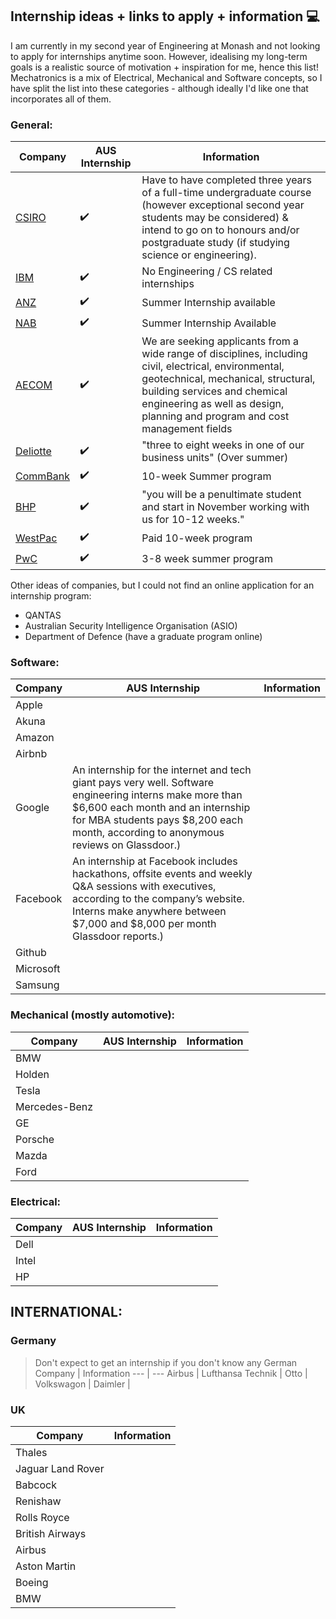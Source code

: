 ## Internship ideas + links to apply + information 💻
I am currently in my second year of Engineering at Monash and not looking to apply for internships anytime soon. 
However, idealising my long-term goals is a realistic source of motivation + inspiration for me, hence this list!
Mechatronics is a mix of Electrical, Mechanical and Software concepts, so I have split the list into these categories - although ideally I'd like one that incorporates all of them. 

### General:
Company | AUS Internship | Information
--- | --- | ---
[CSIRO](https://www.csiro.au/en/Careers/Studentships/Vacation-scholarships) | ✔️ | Have to have completed three years of a full-time undergraduate course (however exceptional second year students may be considered) & intend to go on to honours and/or postgraduate study (if studying science or engineering).
[IBM](https://www.ibm.com/au-en/employment/internship.html) | ✔️ | No Engineering / CS related internships
[ANZ](https://www.anz.com.au/careers/programs/summer-intern/) | ✔️ | Summer Internship available
[NAB](https://www.nab.com.au/about-us/careers/graduate-careers/nab-summer-intern-program) | ✔️ | Summer Internship Available
[AECOM](https://www.aecom.com/australia-new-zealand-graduate-careers/undergraduate/) | ✔️ | We are seeking applicants from a wide range of disciplines, including civil, electrical, environmental, geotechnical, mechanical, structural, building services and chemical engineering as well as design, planning and program and cost management fields
[Deliotte](https://www2.deloitte.com/au/en/pages/careers/articles/summer-vacation-program-careers.html) | ✔️ | "three to eight weeks in one of our business units" (Over summer)
[CommBank](https://www.commbank.com.au/about-us/careers/graduate-recruitment-program.html) | ✔️ | 10-week Summer program
[BHP](https://www.bhp.com/our-approach/work-with-us/graduate-and-student-programs/australia) | ✔️ | "you will be a penultimate student and start in November working with us for 10-12 weeks."
[WestPac](https://graduates.westpacgroup.com.au/internship) | ✔️ | Paid 10-week program
[PwC](https://www.pwc.com.au/careers/student-careers/vacation.html) | ✔️ | 3-8 week summer program

Other ideas of companies, but I could not find an online application for an internship program: 
* QANTAS
* Australian Security Intelligence Organisation (ASIO)
* Department of Defence (have a graduate program online)

### Software: 
Company | AUS Internship | Information
--- | --- | ---
Apple | 
Akuna |
Amazon |
Airbnb |
Google | An internship for the internet and tech giant pays very well. Software engineering interns make more than $6,600 each month and an internship for MBA students pays $8,200 each month, according to anonymous reviews on Glassdoor.)
Facebook | An internship at Facebook includes hackathons, offsite events and weekly Q&A sessions with executives, according to the company’s website. Interns make anywhere between $7,000 and $8,000 per month Glassdoor reports.)
Github |
Microsoft |
Samsung |

### Mechanical (mostly automotive):
Company | AUS Internship | Information
--- | --- | ---
BMW |
Holden |
Tesla |
Mercedes-Benz |
GE | 
Porsche |
Mazda |
Ford |

### Electrical:
Company | AUS Internship | Information
--- | --- | ---
Dell |
Intel |
HP |

## INTERNATIONAL:
### Germany 
> Don't expect to get an internship if you don't know any German
Company | Information
--- | ---
Airbus |
Lufthansa Technik |
Otto |
Volkswagon |
Daimler |

### UK 
Company | Information
--- | ---
Thales |
Jaguar Land Rover |
Babcock |
Renishaw |
Rolls Royce |
British Airways |
Airbus |
Aston Martin |
Boeing |
BMW |

